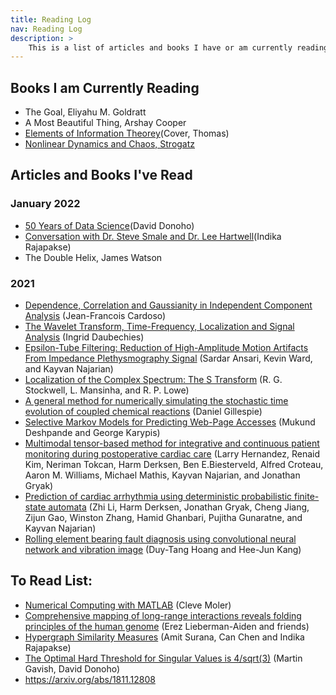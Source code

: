 ```yaml
---
title: Reading Log
nav: Reading Log
description: >
    This is a list of articles and books I have or am currently reading.
---
```


## Books I am Currently Reading
- The Goal, Eliyahu M. Goldratt
- A Most Beautiful Thing, Arshay Cooper
- [Elements of Information Theorey](https://drive.google.com/file/d/1zQ6PUNGxg1kgJyIcyO2JKJmuTRHU6JI2/view)(Cover, Thomas)
- <a href="https://www.biodyn.ro/course/literatura/Nonlinear_Dynamics_and_Chaos_2018_Steven_H._Strogatz.pdf">Nonlinear Dynamics and Chaos, Strogatz</a>

## Articles and Books I've Read

### January 2022
- [50 Years of Data Science](https://drive.google.com/file/d/1x9ZsIo8mhINNjHlGd5r_q7jEyKNlMOk8/view)(David Donoho)
- [Conversation with Dr. Steve Smale and Dr. Lee Hartwell](https://drive.google.com/file/d/1GfW_AD97HGbRa2yVuNK-Uix49piaEh2P/view)(Indika Rajapakse)
- The Double Helix, James Watson

### 2021
- [Dependence, Correlation and Gaussianity in Independent Component Analysis](https://www.jmlr.org/papers/volume4/cardoso03a/cardoso03a.pdf) (Jean-Francois Cardoso)
- [The Wavelet Transform, Time-Frequency, Localization and Signal Analysis](https://services.math.duke.edu/~ingrid/publications/ieee36-1990.pdf) (Ingrid Daubechies)
- [Epsilon-Tube Filtering: Reduction of High-Amplitude Motion Artifacts From Impedance Plethysmography Signal](https://ieeexplore.ieee.org/stamp/stamp.jsp?arnumber=6785963) (Sardar Ansari, Kevin Ward, and Kayvan Najarian)
- [Localization of the Complex Spectrum: The S Transform](http://citeseerx.ist.psu.edu/viewdoc/download?doi=10.1.1.462.1500&rep=rep1&type=pdf) (R. G. Stockwell, L. Mansinha, and R. P. Lowe)
- [A general method for numerically simulating the stochastic time evolution of coupled chemical reactions](https://www.sciencedirect.com/science/article/pii/0021999176900413) (Daniel Gillespie)
- [Selective Markov Models for Predicting Web-Page Accesses](https://archive.siam.org/meetings/sdm01/pdf/sdm01_04.pdf) (Mukund Deshpande and George Karypis)
- [Multimodal tensor-based method for integrative and continuous patient monitoring during postoperative cardiac care](https://www.sciencedirect.com/science/article/pii/S0933365721000257) (Larry Hernandez, Renaid Kim, Neriman Tokcan, Harm Derksen, Ben E.Biesterveld, Alfred Croteau, Aaron  M. Williams, Michael Mathis, Kayvan Najarian, and Jonathan Gryak)
- [Prediction of cardiac arrhythmia using deterministic probabilistic finite-state automata](https://www.sciencedirect.com/science/article/pii/S1746809420303347) (Zhi Li, Harm Derksen, Jonathan Gryak, Cheng Jiang, Zijun Gao, Winston Zhang, Hamid Ghanbari, Pujitha Gunaratne, and Kayvan Najarian)
- [Rolling element bearing fault diagnosis using convolutional neural network and vibration image](https://www.sciencedirect.com/science/article/abs/pii/S1389041717303261) (Duy-Tang Hoang and Hee-Jun Kang)

## To Read List:
- [Numerical Computing with MATLAB](https://www.mathworks.com/moler/chapters.html) (Cleve Moler)
- [Comprehensive mapping of long-range interactions reveals folding principles of the human genome](https://drive.google.com/file/d/1BoAGH7ADa12dVTb0szxa5rND-C1iVJ5Z/view) (Erez Lieberman-Aiden and friends)
- [Hypergraph Similarity Measures](https://drive.google.com/file/d/1nnG30anFDVJnVE-T5ai80dPaVMjIGWgz/view) (Amit Surana, Can Chen and Indika Rajapakse)
- [The Optimal Hard Threshold for Singular Values is 4/sqrt(3)](https://drive.google.com/file/d/1MAKkzKU9BJlD-pEJ__4e9jRmKvLhiDyq/view) (Martin Gavish, David Donoho)
- https://arxiv.org/abs/1811.12808
